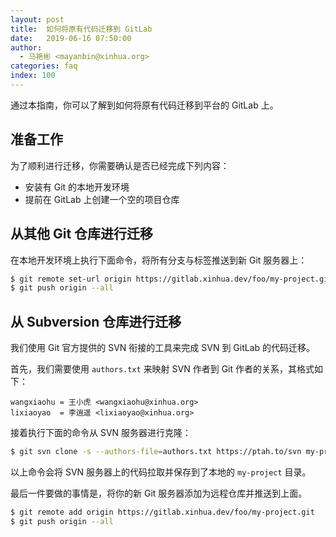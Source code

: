 ```yaml
---
layout: post
title:  如何将原有代码迁移到 GitLab
date:   2019-06-16 07:50:00
author:
  - 马艳彬 <mayanbin@xinhua.org>
categories: faq
index: 100
---
```


通过本指南，你可以了解到如何将原有代码迁移到平台的 GitLab 上。

## 准备工作

为了顺利进行迁移，你需要确认是否已经完成下列内容：

* 安装有 Git 的本地开发环境
* 提前在 GitLab 上创建一个空的项目仓库

## 从其他 Git 仓库进行迁移

在本地开发环境上执行下面命令，将所有分支与标签推送到新 Git 服务器上：

```bash
$ git remote set-url origin https://gitlab.xinhua.dev/foo/my-project.git
$ git push origin --all
```


## 从 Subversion 仓库进行迁移

我们使用 Git 官方提供的 SVN 衔接的工具来完成 SVN 到 GitLab 的代码迁移。

首先，我们需要使用 `authors.txt` 来映射 SVN 作者到 Git 作者的关系，其格式如下：

```csv
wangxiaohu = 王小虎 <wangxiaohu@xinhua.org>
lixiaoyao  = 李逍遥 <lixiaoyao@xinhua.org>
```

接着执行下面的命令从 SVN 服务器进行克隆：

```bash
$ git svn clone -s --authors-file=authors.txt https://ptah.to/svn my-project
```

以上命令会将 SVN 服务器上的代码拉取并保存到了本地的 `my-project` 目录。

最后一件要做的事情是，将你的新 Git 服务器添加为远程仓库并推送到上面。

```bash
$ git remote add origin https://gitlab.xinhua.dev/foo/my-project.git
$ git push origin --all
```